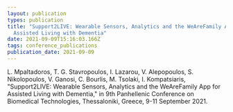 ```yaml
---
layout: publication
types: publication
title: "Support2LIVE: Wearable Sensors, Analytics and the WeAreFamily App for
  Assisted Living with Dementia"
date: 2021-09-09T15:16:03.166Z
tags: conference_publications
publication_date: 2021-09-09
---
```

L. Mpaltadoros, T. G. Stavropoulos, I. Lazarou, V. Alepopoulos, S. Nikolopoulos, V. Ganosi, C. Bourlis, M. Tsolaki, I. Kompatsiaris, "Support2LIVE: Wearable Sensors, Analytics and the WeAreFamily App for Assisted Living with Dementia," in 9th Panhellenic Conference on Biomedical Technologies, Thessaloniki, Greece, 9-11 September 2021.